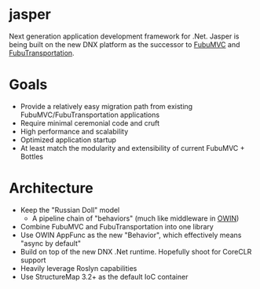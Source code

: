 jasper
======

Next generation application development framework for .Net. Jasper is being built on the new DNX platform as the successor to [FubuMVC](https://github.com/DarthFubuMVC/fubumvc) and [FubuTransportation](https://github.com/DarthFubuMVC/fubutransportation).

Goals
=====
* Provide a relatively easy migration path from existing FubuMVC/FubuTransportation applications
* Require minimal ceremonial code and cruft
* High performance and scalability
* Optimized application startup
* At least match the modularity and extensibility of current FubuMVC + Bottles


Architecture
============
* Keep the "Russian Doll" model
  * A pipeline chain of "behaviors" (much like middleware in [OWIN](http://owin.org/))
* Combine FubuMVC and FubuTransportation into one library
* Use OWIN AppFunc as the new "Behavior", which effectively means "async by default"
* Build on top of the new DNX .Net runtime. Hopefully shoot for CoreCLR support
* Heavily leverage Roslyn capabilities
* Use StructureMap 3.2+ as the default IoC container


